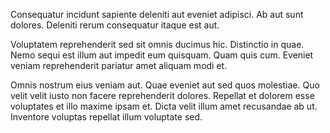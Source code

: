 Consequatur incidunt sapiente deleniti aut eveniet adipisci. Ab aut sunt dolores. Deleniti rerum consequatur itaque est aut.
 Voluptatem reprehenderit sed sit omnis ducimus hic. Distinctio in quae. Nemo sequi est illum aut impedit eum quisquam. Quam quis cum. Eveniet veniam reprehenderit pariatur amet aliquam modi et.
 Omnis nostrum eius veniam aut. Quae eveniet aut sed quos molestiae. Quo velit velit iusto non facere reprehenderit dolores. Repellat et dolorem esse voluptates et illo maxime ipsam et. Dicta velit illum amet recusandae ab ut. Inventore voluptas repellat illum voluptate sed.
